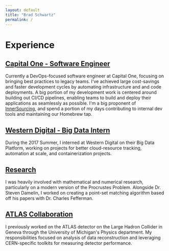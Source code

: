 ```yaml
---
layout: default
title: "Brad Schwartz"
permalink: /
---
```


# Experience 

## [Capital One - Software Engineer](https://www.capitalone.com/)

Currently a DevOps-focused software engineer at Capital One, focusing on bringing best
practices to legacy teams. I've achieved large cost-savings and faster development
cycles by automating infrastructure and and code deployments. A big portion of my
development work is centered around building out CI/CD pipelines, enabling
teams to build and deploy their applications as seamlessly as possible. I'm a big
proponent of [InnerSourcing](https://en.wikipedia.org/wiki/Inner_source), and
spend a portion of my days contributing to internal dev tools and maintaining our
Homebrew tap.

## [Western Digital  - Big Data Intern](https://www.westerndigital.com/)

During the 2017 Summer, I interned at Western Digital on their Big Data Platform,
working on projects for better cloud-resource tracking, automation at scale,
and containerization projects.

## [Research]()

I was heavily involved with mathematical and numerical research, particularly on
a modern version of the Procrustes Problem. Alongside Dr. Steven Damelin, I worked
on creating a point-set matching algorithm based off his papers with Dr. Charles Fefferman.

## [ATLAS Collaboration](https://home.cern/)

I previously worked on the ATLAS detector on the Large Hadron Collider in Geneva
through the University of Michigan's Physics department. My responsibilities
focused on analysis of data reconstruction and leveraging CERN-specific toolkits
for measuring detector performance.
